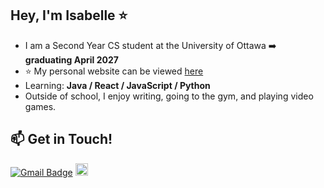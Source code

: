 
<h2 align='left'> Hey, I'm Isabelle ⭐</h2>

- I am a Second Year CS student at the University of Ottawa ➡️ <b> graduating April 2027 </b>
- ⭐ My personal website can be viewed [here](https://choiisabelle.github.io/personal)
-  Learning: <b> Java / React / JavaScript / Python </b>
- Outside of school, I enjoy writing, going to the gym, and playing video games.


<h2 > 📫 Get in Touch! </h2>

[![Gmail Badge](https://img.shields.io/badge/Gmail-d14836?style=flat-square&logo=Gmail&logoColor=white&link=mailto:eeht1717@gmail.com)](mailto:isabellelissina@gmail.com)
<a href="https://www.linkedin.com/in/isabelle-choi-19933221b/">
  <img height="20" src="https://img.shields.io/badge/LinkedIn-0077B5?style=for-the-badge&logo=linkedin&logoColor=white" />
</a>

